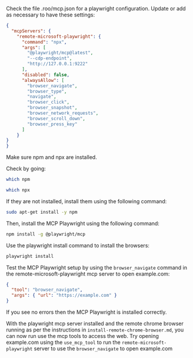 Check the file .roo/mcp.json for a playwright configuration. Update or add as necessary to have these settings:

```json
{
  "mcpServers": {    
    "remote-microsoft-playwright": {
      "command": "npx",
      "args": [
        "@playwright/mcp@latest",
        "--cdp-endpoint",
        "http://127.0.0.1:9222"
      ],
      "disabled": false,
      "alwaysAllow": [
        "browser_navigate",
        "browser_type",
        "navigate",
        "browser_click",
        "browser_snapshot",
        "browser_network_requests",
        "browser_scroll_down",
        "browser_press_key"
      ]
    }  
}
}
```

Make sure npm and npx are installed.

Check by going:

```bash
which npm
```
```bash
which npx
```

If they are not installed, install them using the following command:

```bash
sudo apt-get install -y npm
```

Then, install the MCP Playwright using the following command:

```bash
npm install -g @playwright/mcp
```

Use the playwright install command to install the browsers:

```bash
playwright install
```

Test the MCP Playwright setup by using the `browser_navigate` command in the remote-microsoft-playwright mcp server to open example.com:
  ```json
  {
    "tool": "browser_navigate",
    "args": { "url": "https://example.com" }
  }
  ```



If you see no errors then the MCP Playwright is installed correctly.

With the playwright mcp server installed and the remote chrome browser running as per the instructions in `install-remote-chrome-browser.md`, you can now run use the mcp tools to access the web. Try opening example.com using the `use_mcp_tool` to run the `remote-microsoft-playwright` server to use the `browser_navigate` to open example.com


